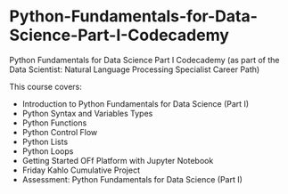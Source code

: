 # Python-Fundamentals-for-Data-Science-Part-I-Codecademy
Python Fundamentals for Data Science Part I Codecademy (as part of the Data Scientist: Natural Language Processing Specialist Career Path)

This course covers:
- Introduction to Python Fundamentals for Data Science (Part I)
- Python Syntax and Variables Types
- Python Functions
- Python Control Flow
- Python Lists
- Python Loops
- Getting Started OFf Platform with Jupyter Notebook
- Friday Kahlo Cumulative Project
- Assessment: Python Fundamentals for Data Science (Part I)
